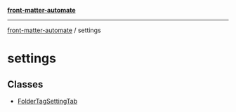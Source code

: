 [**front-matter-automate**](../README.md)

***

[front-matter-automate](../modules.md) / settings

# settings

## Classes

- [FolderTagSettingTab](classes/FolderTagSettingTab.md)
